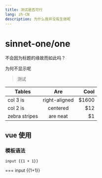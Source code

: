 ```yaml
---
title: 测试是否可行
lang: zh-CN
description: 为什么我并没有生效呢
---
```



# sinnet-one/one
不会因为标题的缘故而如此吗？

为何不显示呢

> 测试


| Tables        | Are           | Cool  |
| ------------- |:-------------:| -----:|
| col 3 is      | right-aligned | $1600 |
| col 2 is      | centered      |   $12 |
| zebra stripes | are neat      |    $1 |


## vue 使用

### 模板语法

```
input {{1 + 1}}
```
===
input {{1+1}}